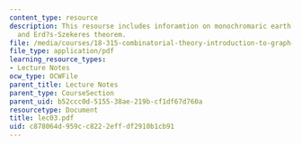 ```yaml
---
content_type: resource
description: This resourse includes inforamtion on monochromaric earth progression,
  and Erd?s-Szekeres theorem.
file: /media/courses/18-315-combinatorial-theory-introduction-to-graph-theory-extremal-and-enumerative-combinatorics-spring-2005/c878064d959cc8222effdf2910b1cb91_lec03.pdf
file_type: application/pdf
learning_resource_types:
- Lecture Notes
ocw_type: OCWFile
parent_title: Lecture Notes
parent_type: CourseSection
parent_uid: b52ccc0d-5155-38ae-219b-cf1df67d760a
resourcetype: Document
title: lec03.pdf
uid: c878064d-959c-c822-2eff-df2910b1cb91
---
```

